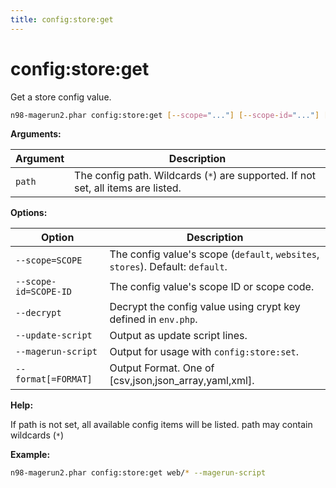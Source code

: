 ```yaml
---
title: config:store:get
---
```


# config:store:get

Get a store config value.

```sh
n98-magerun2.phar config:store:get [--scope="..."] [--scope-id="..."] [--decrypt] [--update-script] [--magerun-script] [--format[="..."]] [path]
```

**Arguments:**

| Argument | Description        |
|----------|--------------------|
| `path`   | The config path. Wildcards (`*`) are supported. If not set, all items are listed. |

**Options:**

| Option             | Description                                                                  |
|--------------------|------------------------------------------------------------------------------|
| `--scope=SCOPE`    | The config value's scope (`default`, `websites`, `stores`). Default: `default`. |
| `--scope-id=SCOPE-ID`| The config value's scope ID or scope code.                                   |
| `--decrypt`        | Decrypt the config value using crypt key defined in `env.php`.               |
| `--update-script`  | Output as update script lines.                                               |
| `--magerun-script` | Output for usage with `config:store:set`.                                    |
| `--format[=FORMAT]`| Output Format. One of [csv,json,json_array,yaml,xml].                        |

**Help:**

If path is not set, all available config items will be listed. path may contain wildcards (`*`)

**Example:**

```sh
n98-magerun2.phar config:store:get web/* --magerun-script
```

